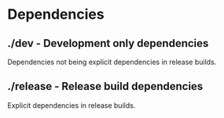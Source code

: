 # Dependencies

## ./dev - Development only dependencies

Dependencies not being explicit dependencies in release builds.

## ./release - Release build dependencies

Explicit dependencies in release builds.
